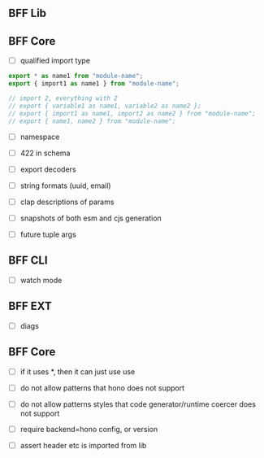 ## BFF Lib

## BFF Core

- [ ] qualified import type

```ts
export * as name1 from "module-name";
export { import1 as name1 } from "module-name";

// import 2, everything with 2
// export { variable1 as name1, variable2 as name2 };
// export { import1 as name1, import2 as name2 } from "module-name";
// export { name1, name2 } from "module-name";
```

- [ ] namespace

- [ ] 422 in schema

- [ ] export decoders
- [ ] string formats (uuid, email)

- [ ] clap descriptions of params
- [ ] snapshots of both esm and cjs generation

- [ ] future tuple args

## BFF CLI

- [ ] watch mode

## BFF EXT

- [ ] diags

## BFF Core

- [ ] if it uses \*, then it can just use use
- [ ] do not allow patterns that hono does not support
- [ ] do not allow patterns styles that code generator/runtime coercer does not support
- [ ] require backend=hono config, or version

- [ ] assert header etc is imported from lib

